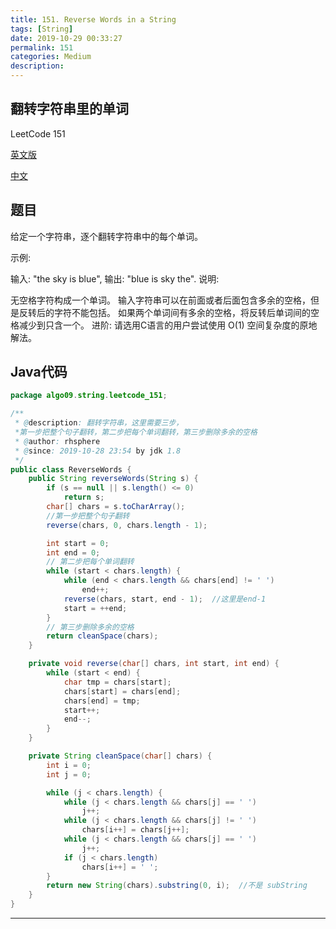 ```yaml
---
title: 151. Reverse Words in a String
tags: [String]
date: 2019-10-29 00:33:27
permalink: 151
categories: Medium
description:
---
```

<p class="description"></p>


<!-- more -->

## 翻转字符串里的单词

LeetCode 151

[英文版](https://leetcode.com/problems/reverse-words-in-a-string/submissions/)

[中文](https://leetcode-cn.com/problems/reverse-words-in-a-string/submissions/)

## 题目
给定一个字符串，逐个翻转字符串中的每个单词。

示例:

输入: "the sky is blue",
输出: "blue is sky the".
说明:

无空格字符构成一个单词。 输入字符串可以在前面或者后面包含多余的空格，但是反转后的字符不能包括。 如果两个单词间有多余的空格，将反转后单词间的空格减少到只含一个。 进阶: 请选用C语言的用户尝试使用 O(1) 空间复杂度的原地解法。

## Java代码

```java
package algo09.string.leetcode_151;

/**
 * @description: 翻转字符串，这里需要三步，
 *第一步把整个句子翻转，第二步把每个单词翻转，第三步删除多余的空格
 * @author: rhsphere
 * @since: 2019-10-28 23:54 by jdk 1.8
 */
public class ReverseWords {
    public String reverseWords(String s) {
        if (s == null || s.length() <= 0)
            return s;
        char[] chars = s.toCharArray();
        //第一步把整个句子翻转
        reverse(chars, 0, chars.length - 1);

        int start = 0;
        int end = 0;
        // 第二步把每个单词翻转
        while (start < chars.length) {
            while (end < chars.length && chars[end] != ' ')
                end++;
            reverse(chars, start, end - 1);  //这里是end-1
            start = ++end;
        }
        // 第三步删除多余的空格
        return cleanSpace(chars);
    }

    private void reverse(char[] chars, int start, int end) {
        while (start < end) {
            char tmp = chars[start];
            chars[start] = chars[end];
            chars[end] = tmp;
            start++;
            end--;
        }
    }

    private String cleanSpace(char[] chars) {
        int i = 0;
        int j = 0;

        while (j < chars.length) {
            while (j < chars.length && chars[j] == ' ')
                j++;
            while (j < chars.length && chars[j] != ' ')
                chars[i++] = chars[j++];
            while (j < chars.length && chars[j] == ' ')
                j++;
            if (j < chars.length)
                chars[i++] = ' ';
        }
        return new String(chars).substring(0, i);  //不是 subString
    }
}

```




<hr />